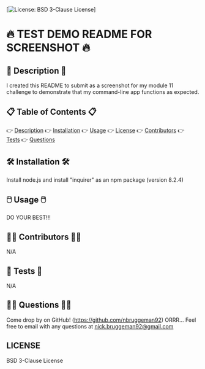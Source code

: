 
  [![License: BSD 3-Clause License](https://img.shields.io/badge/License-BSD_3_Clause-orange)]
  
  # 🔥 TEST DEMO README FOR SCREENSHOT 🔥  

  ## 📖 Description 📖
  I created this README to submit as a screenshot for my module 11 challenge to demonstrate that my command-line app functions as expected.

  ## 📋 Table of Contents 📋
  👉 [Description](#Description)
  👉 [Installation](#Installation)
  👉 [Usage](#Usage)
  👉 [License](#License)
  👉 [Contributors](#Contributors)
  👉 [Tests](#Tests)
  👉 [Questions](#Questions)

  ## 🛠️ Installation 🛠️
  Install node.js and install "inquirer" as an npm package (version 8.2.4)

  ## 🖱️ Usage 🖱️
  DO YOUR BEST!!!

  ## 🤝🏽 Contributors 🤝🏽
  N/A

  ## 💯 Tests 💯
  N/A

  ## 😵‍💫 Questions 😵‍💫
  Come drop by on GitHub! (https://github.com/nbruggeman92)
  ORRR...
  Feel free to email with any questions at nick.bruggeman92@gmail.com
  
  ## LICENSE
  BSD 3-Clause License
  